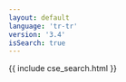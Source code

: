 ```yaml
---
layout: default
language: 'tr-tr'
version: '3.4'
isSearch: true
---
```

{{ include cse_search.html }}
